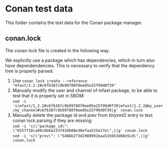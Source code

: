 # Conan test data

This folder contains the test data for the Conan package manager.

## conan.lock

The conan lock file is created in the following way.

We explicitly use a package which has dependencies, which in turn also have dependendencies.
This is necessary to verify that the dependency tree is properly parsed.

1. Use `conan lock create --reference "mfast/1.2.2#c6f6387c9b99780f0ee05e25f99d0f39"`
2. Manually modify the user and channel of mfast package, to be able to test that it is properly set in SBOM:  
   `sed -i 's|mfast/1.2.2#c6f6387c9b99780f0ee05e25f99d0f39|mfast/1.2.2@my_user/my_channel#c6f6387c9b99780f0ee05e25f99d0f39|g' conan.lock`
3. Manually delete the package id and prev from tinyxml2 entry to test conan lock parsing if they are missing:  
   `sed -i 's|\"package_id\": \"6557f18ca99c0b6a233f43db00e30efaa525e27e\",||g' conan.lock`    
   `sed -i 's|\"prev\": \"548bb273d2980991baa519453d68e5cd\",||g' conan.lock`